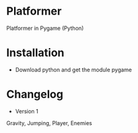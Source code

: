 # Platformer
Platformer in Pygame (Python)

# Installation
* Download python and get the module pygame

# Changelog
* Version 1
 <p>
 Gravity, Jumping, Player, Enemies
 </p>
